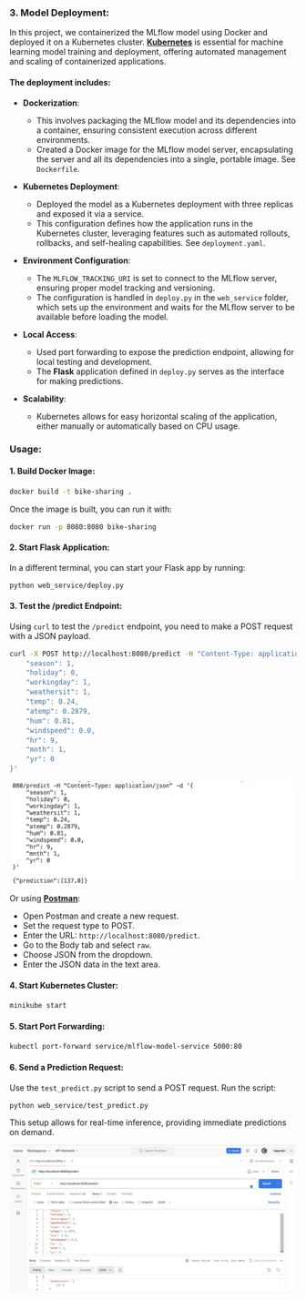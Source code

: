 ### **3. Model Deployment**:

In this project, we containerized the MLflow model using Docker and deployed it on a Kubernetes cluster. [**Kubernetes**](https://kubernetes.io/) is essential for machine learning model training and deployment, offering automated management and scaling of containerized applications.

#### The deployment includes:

- **Dockerization**: 
  - This involves packaging the MLflow model and its dependencies into a container, ensuring consistent execution across different environments.
  - Created a Docker image for the MLflow model server, encapsulating the server and all its dependencies into a single, portable image. See `Dockerfile`.

- **Kubernetes Deployment**: 
  - Deployed the model as a Kubernetes deployment with three replicas and exposed it via a service. 
  - This configuration defines how the application runs in the Kubernetes cluster, leveraging features such as automated rollouts, rollbacks, and self-healing capabilities. See `deployment.yaml`.

- **Environment Configuration**: 
  - The `MLFLOW_TRACKING_URI` is set to connect to the MLflow server, ensuring proper model tracking and versioning. 
  - The configuration is handled in `deploy.py` in the `web_service` folder, which sets up the environment and waits for the MLflow server to be available before loading the model.

- **Local Access**: 
  - Used port forwarding to expose the prediction endpoint, allowing for local testing and development. 
  - The **Flask** application defined in `deploy.py` serves as the interface for making predictions.

- **Scalability**: 
  - Kubernetes allows for easy horizontal scaling of the application, either manually or automatically based on CPU usage.

### **Usage**:

#### 1. Build Docker Image:

```bash
docker build -t bike-sharing .
```

Once the image is built, you can run it with:

```bash
docker run -p 8080:8080 bike-sharing
```

#### 2. Start Flask Application:

In a different terminal, you can start your Flask app by running:

```bash
python web_service/deploy.py
```

#### 3. Test the /predict Endpoint:

Using `curl` to test the `/predict` endpoint, you need to make a POST request with a JSON payload.

```bash
curl -X POST http://localhost:8080/predict -H "Content-Type: application/json" -d '{
    "season": 1,
    "holiday": 0,
    "workingday": 1,
    "weathersit": 1,
    "temp": 0.24,
    "atemp": 0.2879,
    "hum": 0.81,
    "windspeed": 0.0,
    "hr": 9,
    "mnth": 1,
    "yr": 0
}'
```
![Alt text](images/curl.png)

Or using [**Postman**](https://www.postman.com/):
- Open Postman and create a new request.
- Set the request type to POST.
- Enter the URL: `http://localhost:8080/predict`.
- Go to the Body tab and select `raw`.
- Choose JSON from the dropdown.
- Enter the JSON data in the text area.

#### 4. Start Kubernetes Cluster:

```bash
minikube start
```

#### 5. Start Port Forwarding:

```bash
kubectl port-forward service/mlflow-model-service 5000:80
```

#### 6. Send a Prediction Request:

Use the `test_predict.py` script to send a POST request. Run the script:

```bash
python web_service/test_predict.py
```

This setup allows for real-time inference, providing immediate predictions on demand.

![Alt text](images/Post.png)